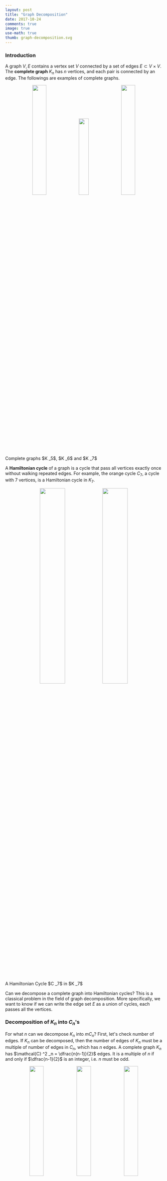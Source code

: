 ```yaml
---
layout: post
title: "Graph Decomposition"
date: 2017-10-24
comments: true
image: true
use-math: true
thumb: graph-decomposition.svg
---
```


### Introduction

A graph $V, E$ contains a vertex set $V$ connected by a set of edges $E \subset V \times V$. The **complete graph** $K _n$ has $n$ vertices, and each pair is connected by an edge. The followings are examples of complete graphs. 

<div style="text-align:center">
    <img src="{{ site.roooot }}/assets/images/blog/2017-10-24-graph-decomposition/fig-k5.svg" width="30%">
    <img src="{{ site.roooot }}/assets/images/blog/2017-10-24-graph-decomposition/fig-k6.svg" width="25%">
    <img src="{{ site.roooot }}/assets/images/blog/2017-10-24-graph-decomposition/fig-k7.svg" width="30%">
</div>

<p class="figure">Complete graphs $K _5$, $K _6$ and $K _7$</p>

A **Hamiltonian cycle** of a graph is a cycle that pass all vertices exactly once without walking repeated edges. For example, the orange cycle $C _7$, a cycle with 7 vertices, is a Hamiltonian cycle in $K _7$.

<div id="fig2" style="text-align:center">
    <img class="emerge" src="{{ site.roooot }}/assets/images/blog/2017-10-24-graph-decomposition/fig-c7.svg" width="40%"><img class="disappear" src="{{ site.roooot }}/assets/images/blog/2017-10-24-graph-decomposition/fig-k7.svg" width="40%">
</div>

<p class="figure">A Hamiltonian Cycle $C _7$ in $K _7$</p>

Can we decompose a complete graph into Hamiltonian cycles? This is a classical problem in the field of graph decomposition. More specifically, we want to know if we can write the edge set $E$ as a union of cycles, each passes all the vertices.

### Decomposition of $K_n$ into $C_n$'s

For what $n$ can we decompose $K_n$ into $mC_n$? First, let's check number of edges. If $K _n$ can be decomposed, then the number of edges of $K _n$ must be a multiple of number of edges in $C _n$, which has $n$ edges. A complete graph $K _n$ has $\mathcal{C} ^2 _n = \dfrac{n(n-1)}{2}$ edges. It is a multiple of $n$ if and only if $\dfrac{n-1}{2}$ is an integer, i.e. $n$ must be odd.

<div id="fig3" style="text-align:center">
    <img class="mvleft" src="{{ site.roooot }}/assets/images/blog/2017-10-24-graph-decomposition/fig1.svg" width="30%"><img class="mvmiddle" src="{{ site.roooot }}/assets/images/blog/2017-10-24-graph-decomposition/fig2.svg" width="30%"><img class="mvright" src="{{ site.roooot }}/assets/images/blog/2017-10-24-graph-decomposition/fig3.svg" width="30%">
</div>

<p class="figure">Decompose $K _7$ into $3C _7$</p>

Therefore, $K _{2n}$ can never be decomposed into $m C _{2n}$, but it is possible for $K _{2n + 1}$ to be decomposed into $n$ $C _{2n+1}$'s for $n \geq 1$. $K _3 = C _3$ is trivial, $K _5 = 2 C _5$ because it can be decomposed into a pentagon and a star. $K _7$ can be decomposed as the animation above. How about general $K _{2n + 1}$?

If $2n+1$ is a prime number, then the decomposition can be easily done as the following. Let 

$$
\begin{align*}
V = \mathbb{Z} _{2n + 1} = \left\lbrace 1, w, w ^2, \dots, w ^{2n} \right\rbrace,
\end{align*}
$$

where $w = e^{\frac{2\pi i}{2n + 1}}$. Then $w ^0 \rightarrow w ^1 \rightarrow w ^2 \rightarrow \cdots \rightarrow w ^{2n} \rightarrow w ^0$ is a cycle. $w ^0 \rightarrow w ^2 \rightarrow w ^4 \rightarrow \cdots \rightarrow w ^{4n} \rightarrow w ^0$ is another cycle. Similarly, we can draw a cycle $w ^0 \rightarrow w ^m \rightarrow w ^{2m} \rightarrow \cdots \rightarrow w ^{2nm} \rightarrow w ^0$ in $K _{2n + 1}$, as long as $m$ and $2n + 1$ are relatively prime. Therefore, if $2n + 1$ is prime, then any integer between $1$ and $n$ is relatively prime to $2n + 1$, so we can break $K _{2n + 1}$ into $n$ cycles.

For convenience, we call edge connecting $w ^k$ and $w ^{k + p}$ an **edge of length** $\boldsymbol{p}$. Thus edges of length $p$ form a Hamilton cycle in $K _{n}$ iff $(p, n) = 1$. For example, $1$-edges (blue edges), $2$-edges (green edges) and $3$-edges (orange edges) form three Hamiltonian cycles in $K _7$. $1$-edges form a Hamiltonian cycle in $K _6$, but $2$-edges do not form a Hamiltonian cycle, but two triangles in $K _6$ instead.

Up to now, we can decompose any complete graph with odd prime number of vertices into Hamiltonian cycles. How about odd composite number of vertices? It is more tricky to think about, but there is actually a universal way to deal with any complete graph with odd number of vertices.

**Proposition (Walecki)** There exist a Hamiltonian cycle decomposition of $K _{2n + 1}$ when $n \in \mathbb{N}^*$.

*Proof*  Label the points as $\{0, 1, w, w^2, \dots, w^{2n - 1} \}$ where $w = e^{\frac{2\pi i}{2n}}$. Then 

\begin{align}
C^0 := 0 \rightarrow 1 \rightarrow w \rightarrow w^{-1} \rightarrow w ^2 \rightarrow w ^{-2} \rightarrow \dots \rightarrow w ^{n - 1} \rightarrow w ^{-n + 1} \rightarrow -1 \rightarrow 0 \notag
\end{align}

is a Hamiltonian cycle. $C^k := w^k C ^0$ (element-wise multiplication) is also a Hamiltonian cycle, since it is just a rotation of $C ^0$. The quotient of consecutive endpoints in each cycle are $\{\infty, w, w^{-2}, w^3, w^{-4}, \dots, w^{-(2n-2)}, w^{2n-1}, 0\}$, which are all different. Therefore, if considering dirction of edges, then $\{C ^k, k = 0, 1, \dots, 2n-1 \}$ are $2n$ pairwise disjoint directed Hamiltonian cycles. But $C ^k$ and $C ^{k + n}$ are exactly the same graph with opposite directioning. Therefore, $\{C ^k, k = 0, 1, \dots, n - 1 \}$ are $n$ pairwise disjoint (nondirected) Hamiltonian cycles.

Graphically, it can be seen as the following.

<div id="fig4" style="text-align:center">
    <img class="mvll" src="{{ site.roooot }}/assets/images/blog/2017-10-24-graph-decomposition/w9-0.svg" width="25%"><img class="mvl" src="{{ site.roooot }}/assets/images/blog/2017-10-24-graph-decomposition/w9-2.svg" width="25%"><img class="mvr" src="{{ site.roooot }}/assets/images/blog/2017-10-24-graph-decomposition/w9-1.svg" width="25%"><img class="mvrr" src="{{ site.roooot }}/assets/images/blog/2017-10-24-graph-decomposition/w9-3.svg" width="25%">
</div>

<p class="figure">Walecki Decomposition of $K _9$ into $4C _3$</p>

### Subgraph with Edges of Two Lengths

We known that all the edges of length $k$ forms a Hamiltonian cycle in $K_n$ iff $(k, n)=1$. Moreover, if $(k, n)=d$, then edges of length $k$ forms $d$ cycles $C_{n/d}$. The main question is the following.

> Can we divide the subgraph of $K _n$, which is consisted by edges of length $k$ and length $l$, into two Hamiltonian cycles?

For convenience, we denote the subgraph of $K _n$ consisted by edges of length $k$ and length $l$ by $K _n ^{k, l}$. The following is an example of $K _9 ^{1, 3}$, with blue 1-edges and orange 3-edges.

<div class="boxl">

<div id="fig5" style="text-align:center">
    <img src="{{ site.roooot }}/assets/images/blog/2017-10-24-graph-decomposition/k9-1-3.svg" width="40%">
</div>

<p class="figure">Graph $K _9 ^{1, 3}$</p>

</div>

<div class="boxr">

<div id="fig6" style="text-align:center">
    <img class="mvlll" src="{{ site.roooot }}/assets/images/blog/2017-10-24-graph-decomposition/k9-1-3-1.svg" width="40%"><img class="mvrrr" src="{{ site.roooot }}/assets/images/blog/2017-10-24-graph-decomposition/k9-1-3-2.svg" width="40%">
</div>

<p class="figure">$K _9 ^{1, 3} = 2C _9 $</p>

</div>

<p style='overflow:visible'>
Why we are interested in $K _9 ^{1, 3}$? We know that $K _9 ^1$, $K _9 ^2$, $K _9 ^4$ are Hamiltonian cycles, but $K _9 ^3$ is not. However, since $K _9 ^{1, 3}$ can be decomposed into 2 Hamiltonian cycles, we can still break $K _9$ into four Hamiltonian cycles.
</p>


It is not clear to me what kind of $K _n ^{k, l}$ can be broken into two Hamiltonian cycles. Never the less, there are some simple observations.

**Proposition 1** If $(n, k) = (n, l) = 1$, then $K _n ^{k, l}$ can be broken into two Hamiltonian cycles.

*Proof* $K _n ^{k}$ and $K _n ^{l}$ are both Hamiltonian cycles, so.

**Proposition 2** If $(n, k, l) > 1$, then $K _n ^{k, l}$ cannot be broken into two Hamiltonian cycles.

*Proof* If $d = (n, k, l) > 1$, then $w ^m$ can only be in the same cycle with $w ^{m + dp}$. $w ^{m + 1}$, for instance, cannot be reached via any path.

**Proposition 3** If $K _n ^{k, l}$ is breakable, then $K _n ^{mk, ml}$ is breakable, where $m$ is relatively prime to $n$.

*Proof* $w \mapsto w^m$ is a bijection.

I barely know anything more than these.

It should be noted that even though most cases I constructed are symmetric, there are still non-symmetric cases, for example $K _{12} ^{1,4}$.

<div class="boxl">

<div id="fig5" style="text-align:center">
    <img src="{{ site.roooot }}/assets/images/blog/2017-10-24-graph-decomposition/k12-1-4.svg" width="40%">
</div>

<p class="figure">Graph $K _{12} ^{1, 4}$</p>

</div>

<div class="boxr">
<div id="fig7" style="text-align:center">
    <img class="mvllll" src="{{ site.roooot }}/assets/images/blog/2017-10-24-graph-decomposition/k12-1-4-1.svg" width="40%"><img class="mvrrrr" src="{{ site.roooot }}/assets/images/blog/2017-10-24-graph-decomposition/k12-1-4-2.svg" width="40%">
</div>

<p class="figure">$K _{12} ^{1, 4} = 2C _{12} $</p>

</div>

<script src="https://code.jquery.com/jquery-3.2.1.min.js"></script>

<script>
    $(".emerge").css({
        "opacity": 0, 
        "position": "relative",
        "left": 20 + "%"
    });
    $(".disappear").css({
        "position": "relative",
        "left": -20 + "%"
    });
    $(".mvleft").css({
        "position": "relative",
        "left": -30 + "%"
    });
    $(".mvmiddle").css({
        "position": "relative",
    });
    $(".mvright").css({
        "position": "relative",
        "left": 30 + "%"
    });
    $(".mvll").css({
        "position": "relative",
        "left": -37.5 + "%"
    });
    $(".mvl").css({
        "position": "relative",
        "left": -12.5 + "%"
    });
    $(".mvr").css({
        "position": "relative",
        "left": 12.5 + "%"
    });
    $(".mvrr").css({
        "position": "relative",
        "left": 37.5 + "%"
    });
    $(".mvlll").css({
        "position": "relative",
        "left": -20 + "%"
    });
    $(".mvrrr").css({
        "position": "relative",
        "left": 20 + "%"
    });
    $(".mvllll").css({
        "position": "relative",
        "left": -20 + "%"
    });
    $(".mvrrrr").css({
        "position": "relative",
        "left": 20 + "%"
    });
    $(".boxl").css({
        "width": "50%",
        "float": "left"
    });
    $(".boxr").css({
        "width": "50%",
        "float": "left"
    });
    $(window).scroll(function() {
        var displacement1 = Math.min(Math.max(($(window).scrollTop() - document.getElementById('fig2').offsetTop + $(window).height() / 2) * 1.5, 0), 300);
        var displacement2 = Math.min(Math.max(($(window).scrollTop() - document.getElementById('fig3').offsetTop + $(window).height() / 2) * 1.5, 0), 300) / 9;        var displacement3 = Math.min(Math.max(($(window).scrollTop() - document.getElementById('fig4').offsetTop + $(window).height() / 2) * 1.5, 0), 300) / 7.5;        var displacement4 = Math.min(Math.max(($(window).scrollTop() - document.getElementById('fig6').offsetTop + $(window).height() / 2) * 1.5, 0), 300) / 12;        var displacement5 = Math.min(Math.max(($(window).scrollTop() - document.getElementById('fig7').offsetTop + $(window).height() / 2) * 1.5, 0), 300) / 12;
        $(".emerge").css({
            "opacity": "" + displacement1 / 300
        });
        $(".disappear").css({
            "opacity": "" + 1 - displacement1 / 350
        });
        $(".mvleft").css({
            "left": 30 - displacement2 + "%"
        });
        $(".mvright").css({
            "left": -30 + displacement2 + "%"
        });
        $(".mvll").css({
            "left": 37.5 - displacement3 + "%"
        });
        $(".mvl").css({
            "left": 12.5 + displacement3 / 3 + "%"
        });
        $(".mvr").css({
            "left": -12.5 - displacement3 / 3 + "%"
        });
        $(".mvrr").css({
            "left": -37.5 + displacement3 + "%"
        });
        $(".mvlll").css({
            "left": 20 + displacement4 + "%"
        });
        $(".mvrrr").css({
            "left": -20 - displacement4 + "%"
        });
        $(".mvllll").css({
            "left": 20 + displacement5 + "%"
        });
        $(".mvrrrr").css({
            "left": -20 - displacement5 + "%"
        });
    });
</script>
